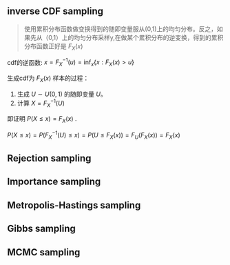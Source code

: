 
## inverse CDF sampling

> 使用累积分布函数做变换得到的随即变量服从(0,1)上的均匀分布。反之，如果先从（0,1）上的均匀分布采样y,在做某个累积分布的逆变换，得到的累积分布函数正好是 $F_X(x)$ 

cdf的逆函数: $x=F_X^{-1}(u)=\inf_x\{x:F_X(x)>u\}$

生成cdf为 $F_X(x)$ 样本的过程：

1. 生成 $U \sim U(0,1)$ 的随即变量 $U$。
1. 计算 $X=F_X^{-1}(U)$

即证明 $P(X \leq x)=F_X(x)$ .

$P(X \leq x)=P(F_X^{-1}(U) \leq x)=P(U \leq F_X(x))=F_U(F_X(x))=F_X(x)$

## Rejection sampling



## Importance sampling

## Metropolis-Hastings sampling

## Gibbs sampling


## MCMC sampling
